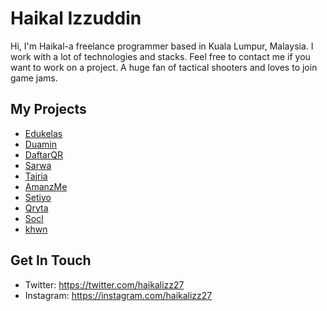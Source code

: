# Haikal Izzuddin
Hi, I'm Haikal-a freelance programmer based in Kuala Lumpur, Malaysia. I work with a lot of technologies and stacks. Feel free to contact me if you want to work on a project. A huge fan of tactical shooters and loves to join game jams.

## My Projects
- [Edukelas](https://edukelas.com/)
- [Duamin](https://duamin.com/)
- [DaftarQR](https://daftarqr.com/)
- [Sarwa](https://appsarwa.com/)
- [Tajria](https://tajria.com/)
- [AmanzMe](https://amanz.me)
- [Setiyo](https://setiyo.com)
- [Qryta](https://qryta.com)
- [Socl](https://socl.com)
- [khwn](https://khwn.my)

## Get In Touch
- Twitter: https://twitter.com/haikalizz27
- Instagram: https://instagram.com/haikalizz27


<!--
**webhaikal/webhaikal** is a ✨ _special_ ✨ repository because its `README.md` (this file) appears on your GitHub profile.

Here are some ideas to get you started:

- 🔭 I’m currently working on ...
- 🌱 I’m currently learning ...
- 👯 I’m looking to collaborate on ...
- 🤔 I’m looking for help with ...
- 💬 Ask me about ...
- 📫 How to reach me: ...
- 😄 Pronouns: ...
- ⚡ Fun fact: ...
-->
